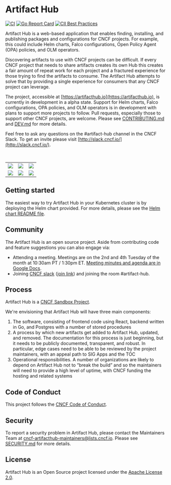 # Artifact Hub

[![CI](https://github.com/artifacthub/hub/workflows/CI/badge.svg)](https://github.com/artifacthub/hub/actions?query=workflow%3ACI)
[![Go Report Card](https://goreportcard.com/badge/github.com/artifacthub/hub)](https://goreportcard.com/report/github.com/artifacthub/hub)
[![CII Best Practices](https://bestpractices.coreinfrastructure.org/projects/4106/badge)](https://bestpractices.coreinfrastructure.org/projects/4106)

Artifact Hub is a web-based application that enables finding, installing, and publishing packages and configurations for CNCF projects. For example, this could include Helm charts, Falco configurations, Open Policy Agent (OPA) policies, and OLM operators.

Discovering artifacts to use with CNCF projects can be difficult. If every CNCF project that needs to share artifacts creates its own Hub this creates a fair amount of repeat work for each project and a fractured experience for those trying to find the artifacts to consume. The Artifact Hub attempts to solve that by providing a single experience for consumers that any CNCF project can leverage.

The project, accessible at [https://artifacthub.io](https://artifacthub.io), is currently in development in a alpha state. Support for Helm charts, Falco configurations, OPA policies, and OLM operators is in development with plans to support more projects to follow. Pull requests, especially those to support other CNCF projects, are welcome. Please see [CONTRIBUTING.md](./CONTRIBUTING.md) and [DEV.md](./DEV.md) for more details.

Feel free to ask any questions on the #artifact-hub channel in the CNCF Slack. To get an invite please visit [http://slack.cncf.io/](http://slack.cncf.io/).

<br/>
<table>
    <tr>
        <td width="33%"><img src="https://artifacthub.github.io/hub/screenshots/screenshot1.jpg"></td>
        <td width="33%"><img src="https://artifacthub.github.io/hub/screenshots/screenshot2.jpg"></td>
        <td width="33%"><img src="https://artifacthub.github.io/hub/screenshots/screenshot3.jpg"></td>
    </tr>
    <tr>
        <td width="33%"><img src="https://artifacthub.github.io/hub/screenshots/screenshot4.jpg"></td>
        <td width="33%"><img src="https://artifacthub.github.io/hub/screenshots/screenshot5.jpg"></td>
        <td width="33%"><img src="https://artifacthub.github.io/hub/screenshots/screenshot6.jpg"></td>
    </tr>
</table>

## Getting started

The easiest way to try Artifact Hub in your Kubernetes cluster is by deploying the Helm chart provided. For more details, please see the [Helm chart README file](./chart/README.md).

## Community

The Artifact Hub is an open source project. Aside from contributing code and feature suggestions you can also engage via:

- Attending a meeting. Meetings are on the 2nd and 4th Tuesday of the month at 10:30am PT / 1:30pm ET. [Meeting minutes and agenda are in Google Docs](https://docs.google.com/document/d/1nkIgFh4dNPawoDD_9fV7vicVSeKk2Zcdd0C5yovSiKQ/edit).
- Joining [CNCF slack](https://cloud-native.slack.com) ([join link](https://slack.cncf.io/)) and joining the room #artifact-hub.

## Process

Artifact Hub is a [CNCF Sandbox Project](https://www.cncf.io/sandbox-projects/).

We're envisioning that Artifact Hub will have three main components:

1. The software, consisting of frontend code using React, backend written in Go, and Postgres with a number of stored procedures
2. A process by which new artifacts get added to Artifact Hub, updated, and removed. The documentation for this process is just beginning, but it needs to be publicly documented, transparent, and robust. In particular, edge cases need to be able to be reviewed by the project maintainers, with an appeal path to SIG Apps and the TOC
3. Operational responsibilities. A number of organizations are likely to depend on Artifact Hub not to “break the build” and so the maintainers will need to provide a high level of uptime, with CNCF funding the hosting and related systems

## Code of Conduct

This project follows the [CNCF Code of Conduct](https://github.com/cncf/foundation/blob/master/code-of-conduct.md).

## Security

To report a security problem in Artifact Hub, please contact the Maintainers Team at
<cncf-artifacthub-maintainers@lists.cncf.io>. Please see [SECURITY.md](./SECURITY.md) for more details.

## License

Artifact Hub is an Open Source project licensed under the [Apache License 2.0](https://www.apache.org/licenses/LICENSE-2.0).
